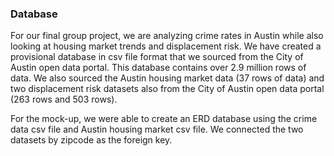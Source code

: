 ### Database

For our final group project, we are analyzing crime rates in Austin while also looking at housing market trends and displacement risk. We have created a provisional database in csv file format that we sourced from the City of Austin open data portal. This database contains over 2.9 million rows of data. We also sourced the Austin housing market data (37 rows of data) and two displacement risk datasets also from the City of Austin open data portal (263 rows and 503 rows).

For the mock-up, we were able to create an ERD database using the crime data csv file and Austin housing market csv file. We connected the two datasets by zipcode as the foreign key.
